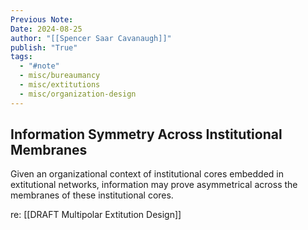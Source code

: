 ```yaml
---
Previous Note: 
Date: 2024-08-25
author: "[[Spencer Saar Cavanaugh]]"
publish: "True"
tags:
  - "#note"
  - misc/bureaumancy
  - misc/extitutions
  - misc/organization-design
---
```


## Information Symmetry Across Institutional Membranes

Given an organizational context of institutional cores embedded in extitutional networks, information may prove asymmetrical across the membranes of these institutional cores.

re: [[DRAFT Multipolar Extitution Design]]
